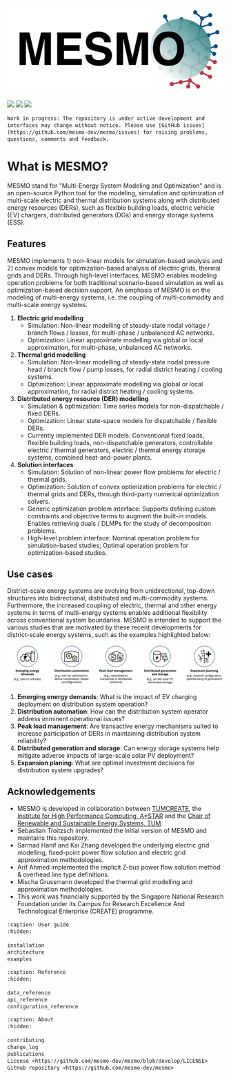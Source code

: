 ![](assets/mesmo_logo.png)

[![](https://zenodo.org/badge/201130660.svg)](https://zenodo.org/badge/latestdoi/201130660)
[![](https://img.shields.io/github/release-date/mesmo-dev/mesmo?label=last%20release)](https://github.com/mesmo-dev/mesmo/releases)
[![](https://img.shields.io/github/last-commit/mesmo-dev/mesmo)](https://github.com/mesmo-dev/mesmo/graphs/contributors)

```{important}
Work in progress: The repository is under active development and interfaces may change without notice. Please use [GitHub issues](https://github.com/mesmo-dev/mesmo/issues) for raising problems, questions, comments and feedback.
```

# What is MESMO?

MESMO stand for "Multi-Energy System Modeling and Optimization" and is an open-source Python tool for the modeling, simulation and optimization of multi-scale electric and thermal distribution systems along with distributed energy resources (DERs), such as flexible building loads, electric vehicle (EV) chargers, distributed generators (DGs) and energy storage systems (ESS).

## Features

MESMO implements 1) non-linear models for simulation-based analysis and 2) convex models for optimization-based analysis of electric grids, thermal grids and DERs. Through high-level interfaces, MESMO enables modeling operation problems for both traditional scenario-based simulation as well as optimization-based decision support. An emphasis of MESMO is on the modeling of multi-energy systems, i.e. the coupling of multi-commodity and multi-scale energy systems.

1. **Electric grid modelling**
    - Simulation: Non-linear modelling of steady-state nodal voltage / branch flows / losses, for multi-phase / unbalanced AC networks.
    - Optimization: Linear approximate modelling via global or local approximation, for multi-phase, unbalanced AC networks.
2. **Thermal grid modelling**
    - Simulation: Non-linear modelling of steady-state nodal pressure head / branch flow / pump losses, for radial district heating / cooling systems.
    - Optimization: Linear approximate modelling via global or local approximation, for radial district heating / cooling systems.
3. **Distributed energy resource (DER) modelling**
    - Simulation & optimization: Time series models for non-dispatchable / fixed DERs.
    - Optimization: Linear state-space models for dispatchable / flexible DERs.
    - Currently implemented DER models: Conventional fixed loads, flexible building loads, non-dispatchable generators, controllable electric / thermal generators, electric / thermal energy storage systems, combined heat-and-power plants.
4. **Solution interfaces**
    - Simulation: Solution of non-linear power flow problems for electric / thermal grids.
    - Optimization: Solution of convex optimization problems for electric / thermal grids and DERs, through third-party numerical optimization solvers.
    - Generic optimization problem interface: Supports defining custom constraints and objective terms to augment the built-in models. Enables retrieving duals / DLMPs for the study of decomposition problems.
    - High-level problem interface: Nominal operation problem for simulation-based studies; Optimal operation problem for optimization-based studies.

## Use cases

District-scale energy systems are evolving from unidirectional, top-down structures into bidirectional, distributed and multi-commodity systems. Furthermore, the increased coupling of electric, thermal and other energy systems in terms of multi-energy systems enables additional flexibility across conventional system boundaries. MESMO is intended to support the various studies that are motivated by these recent developments for district-scale energy systems, such as the examples highlighted below:

![](assets/use_cases.png)

1. **Emerging energy demands**: What is the impact of EV charging deployment on distribution system operation?
2. **Distribution automation**: How can the distribution system operator address imminent operational issues?
3. **Peak load management**: Are transactive energy mechanisms suited to increase participation of DERs in maintaining distribution system reliability?
4. **Distributed generation and storage**: Can energy storage systems help mitigate adverse impacts of large-scale solar PV deployment?
5. **Expansion planing**: What are optimal investment decisions for distribution system upgrades?

## Acknowledgements

- MESMO is developed in collaboration between [TUMCREATE](https://www.tum-create.edu.sg/), the [Institute for High Performance Computing, A*STAR](https://www.a-star.edu.sg/ihpc) and the [Chair of Renewable and Sustainable Energy Systems, TUM](https://www.ei.tum.de/en/ens/homepage/).
- Sebastian Troitzsch implemented the initial version of MESMO and maintains this repository.
- Sarmad Hanif and Kai Zhang developed the underlying electric grid modelling, fixed-point power flow solution and electric grid approximation methodologies.
- Arif Ahmed implemented the implicit Z-bus power flow solution method & overhead line type definitions.
- Mischa Grussmann developed the thermal grid modelling and approximation methodologies.
- This work was financially supported by the Singapore National Research Foundation under its Campus for Research Excellence And Technological Enterprise (CREATE) programme.

```{toctree}
:caption: User guide
:hidden:

installation
architecture
examples
```

```{toctree}
:caption: Reference
:hidden:

data_reference
api_reference
configuration_reference
```

```{toctree}
:caption: About
:hidden:

contributing
change_log
publications
License <https://github.com/mesmo-dev/mesmo/blob/develop/LICENSE>
GitHub repository <https://github.com/mesmo-dev/mesmo>
```
